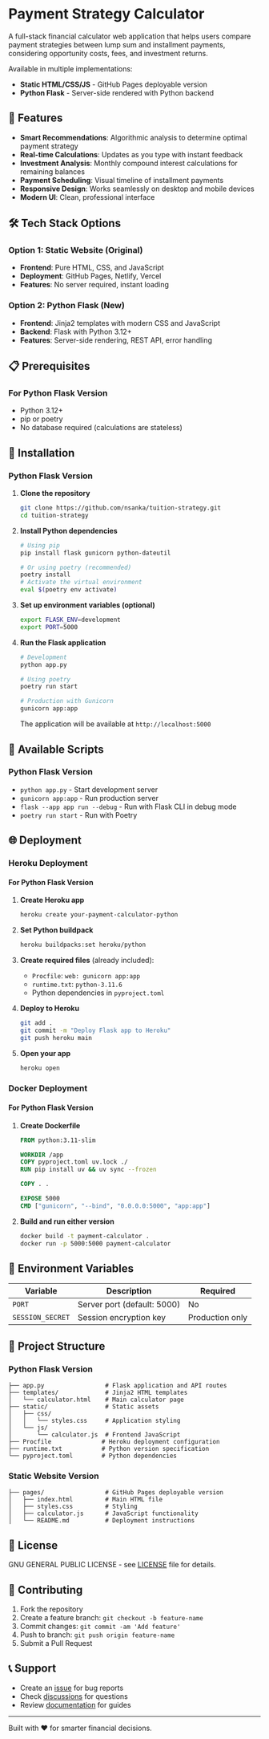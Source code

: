 # Payment Strategy Calculator

A full-stack financial calculator web application that helps users compare payment strategies between lump sum and installment payments, considering opportunity costs, fees, and investment returns.

Available in multiple implementations:
- **Static HTML/CSS/JS** - GitHub Pages deployable version
- **Python Flask** - Server-side rendered with Python backend

## 🚀 Features

- **Smart Recommendations**: Algorithmic analysis to determine optimal payment strategy
- **Real-time Calculations**: Updates as you type with instant feedback
- **Investment Analysis**: Monthly compound interest calculations for remaining balances
- **Payment Scheduling**: Visual timeline of installment payments
- **Responsive Design**: Works seamlessly on desktop and mobile devices
- **Modern UI**: Clean, professional interface

## 🛠 Tech Stack Options

### Option 1: Static Website (Original)
- **Frontend**: Pure HTML, CSS, and JavaScript
- **Deployment**: GitHub Pages, Netlify, Vercel
- **Features**: No server required, instant loading

### Option 2: Python Flask (New)
- **Frontend**: Jinja2 templates with modern CSS and JavaScript
- **Backend**: Flask with Python 3.12+
- **Features**: Server-side rendering, REST API, error handling

## 📋 Prerequisites

### For Python Flask Version
- Python 3.12+
- pip or poetry
- No database required (calculations are stateless)

## 🔧 Installation

### Python Flask Version

1. **Clone the repository**
   ```bash
   git clone https://github.com/nsanka/tuition-strategy.git
   cd tuition-strategy
   ```

2. **Install Python dependencies**
   ```bash
   # Using pip
   pip install flask gunicorn python-dateutil

   # Or using poetry (recommended)
   poetry install
   # Activate the virtual environment
   eval $(poetry env activate)
   ```

3. **Set up environment variables (optional)**
   ```bash
   export FLASK_ENV=development
   export PORT=5000
   ```

4. **Run the Flask application**
   ```bash
   # Development
   python app.py

   # Using poetry
   poetry run start

   # Production with Gunicorn
   gunicorn app:app
   ```

   The application will be available at `http://localhost:5000`

## 📜 Available Scripts

### Python Flask Version
- `python app.py` - Start development server
- `gunicorn app:app` - Run production server
- `flask --app app run --debug` - Run with Flask CLI in debug mode
- `poetry run start` - Run with Poetry

## 🌐 Deployment

### Heroku Deployment

#### For Python Flask Version

1. **Create Heroku app**
   ```bash
   heroku create your-payment-calculator-python
   ```

2. **Set Python buildpack**
   ```bash
   heroku buildpacks:set heroku/python
   ```

3. **Create required files** (already included):
   - `Procfile`: `web: gunicorn app:app`
   - `runtime.txt`: `python-3.11.6`
   - Python dependencies in `pyproject.toml`

4. **Deploy to Heroku**
   ```bash
   git add .
   git commit -m "Deploy Flask app to Heroku"
   git push heroku main
   ```

5. **Open your app**
   ```bash
   heroku open
   ```

### Docker Deployment

#### For Python Flask Version
1. **Create Dockerfile**
   ```dockerfile
   FROM python:3.11-slim

   WORKDIR /app
   COPY pyproject.toml uv.lock ./
   RUN pip install uv && uv sync --frozen

   COPY . .

   EXPOSE 5000
   CMD ["gunicorn", "--bind", "0.0.0.0:5000", "app:app"]
   ```

2. **Build and run either version**
   ```bash
   docker build -t payment-calculator .
   docker run -p 5000:5000 payment-calculator
   ```

## 🔐 Environment Variables

| Variable | Description | Required |
|----------|-------------|----------|
| `PORT` | Server port (default: 5000) | No |
| `SESSION_SECRET` | Session encryption key | Production only |

## 📁 Project Structure

### Python Flask Version
```
├── app.py                 # Flask application and API routes
├── templates/             # Jinja2 HTML templates
│   └── calculator.html    # Main calculator page
├── static/                # Static assets
│   ├── css/
│   │   └── styles.css     # Application styling
│   └── js/
│       └── calculator.js  # Frontend JavaScript
├── Procfile              # Heroku deployment configuration
├── runtime.txt           # Python version specification
└── pyproject.toml        # Python dependencies
```

### Static Website Version
```
├── pages/                 # GitHub Pages deployable version
│   ├── index.html         # Main HTML file
│   ├── styles.css         # Styling
│   ├── calculator.js      # JavaScript functionality
│   └── README.md          # Deployment instructions
```

## 📄 License

GNU GENERAL PUBLIC LICENSE - see [LICENSE](LICENSE) file for details.

## 🤝 Contributing

1. Fork the repository
2. Create a feature branch: `git checkout -b feature-name`
3. Commit changes: `git commit -am 'Add feature'`
4. Push to branch: `git push origin feature-name`
5. Submit a Pull Request

## 📞 Support

- Create an [issue](https://github.com/nsanka/tuition-strategy/issues) for bug reports
- Check [discussions](https://github.com/nsanka/tuition-strategy/discussions) for questions
- Review [documentation](https://github.com/nsanka/tuition-strategy/wiki) for guides

---

Built with ❤️ for smarter financial decisions.
